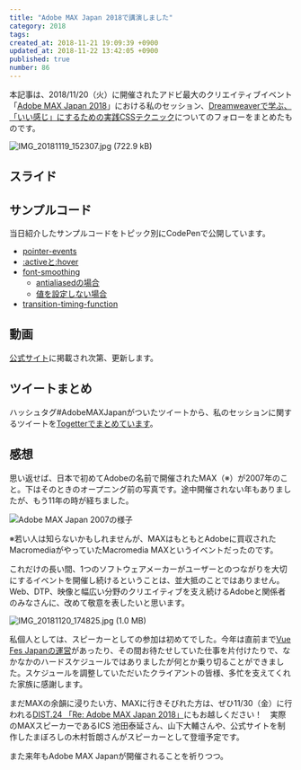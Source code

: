 ```yaml
---
title: "Adobe MAX Japan 2018で講演しました"
category: 2018
tags: 
created_at: 2018-11-21 19:09:39 +0900
updated_at: 2018-11-22 13:42:05 +0900
published: true
number: 86
---
```


本記事は、2018/11/20（火）に開催されたアドビ最大のクリエイティブイベント「[Adobe MAX Japan 2018](https://maxjapan.adobe.com/)」における私のセッション、[Dreamweaverで学ぶ、「いい感じ」にするための実践CSSテクニック](https://maxjapan.adobe.com/sessions/2279)についてのフォローをまとめたものです。

![IMG_20181119_152307.jpg (722.9 kB)](https://img.esa.io/uploads/production/attachments/6186/2018/11/21/6998/acdc42a4-f912-4317-909f-9de936adfe61.jpg)

## スライド
<script async class="speakerdeck-embed" data-id="6aaa997716bf4c1e92abc1d71183d583" data-ratio="1.77777777777778" src="//speakerdeck.com/assets/embed.js"></script>

## サンプルコード
当日紹介したサンプルコードをトピック別にCodePenで公開しています。
- [pointer-events](https://codepen.io/448jp/pen/WYXEoe)
- [:activeと:hover](https://codepen.io/448jp/pen/XevOBN)
- [font-smoothing](https://codepen.io/448jp/pen/aQVNMe)
    - [antialiasedの場合](https://codepen.io/448jp/pen/dQZXOO)
    - [値を設定しない場合](https://codepen.io/448jp/pen/EObyWj)
- [transition-timing-function](https://codepen.io/448jp/pen/VVrzXE)

## 動画
[公式サイト](https://maxjapan.adobe.com/archive/2018/)に掲載され次第、更新します。

## ツイートまとめ
ハッシュタグ#AdobeMAXJapanがついたツイートから、私のセッションに関するツイートを[Togetterでまとめています](https://togetter.com/li/1290667)。

## 感想
思い返せば、日本で初めてAdobeの名前で開催されたMAX（※）が2007年のこと。下はそのときのオープニング前の写真です。途中開催されない年もありましたが、もう11年の時が経ちました。

![Adobe MAX Japan 2007の様子](https://img.esa.io/uploads/production/attachments/6186/2018/11/22/6998/03b3f312-f74b-46cb-9ff0-9744f5ec9a59.JPG)

※若い人は知らないかもしれませんが、MAXはもともとAdobeに買収されたMacromediaがやっていたMacromedia MAXというイベントだったのです。

これだけの長い間、1つのソフトウェアメーカーがユーザーとのつながりを大切にするイベントを開催し続けるということは、並大抵のことではありません。Web、DTP、映像と幅広い分野のクリエイティブを支え続けるAdobeと関係者のみなさんに、改めて敬意を表したいと思います。

![IMG_20181120_174825.jpg (1.0 MB)](https://img.esa.io/uploads/production/attachments/6186/2018/11/22/6998/182e67a5-35e7-42bc-8c09-7479ccbf4031.jpg)

私個人としては、スピーカーとしての参加は初めてでした。今年は直前まで[Vue Fes Japanの運営](https://blog.448.jp/articles/2018/85-html/)があったり、その間お待たせしていた仕事を片付けたりで、なかなかのハードスケジュールではありましたが何とか乗り切ることができました。スケジュールを調整していただいたクライアントの皆様、多忙を支えてくれた家族に感謝します。

まだMAXの余韻に浸りたい方、MAXに行きそびれた方は、ぜひ11/30（金）に行われる[DIST.24 「Re: Adobe MAX Japan 2018」](https://dist.connpass.com/event/105505/)にもお越しください！　実際のMAXスピーカーであるICS 池田泰延さん、山下大輔さんや、公式サイトを制作したまぼろしの木村哲朗さんがスピーカーとして登壇予定です。

また来年もAdobe MAX Japanが開催されることを祈りつつ。
